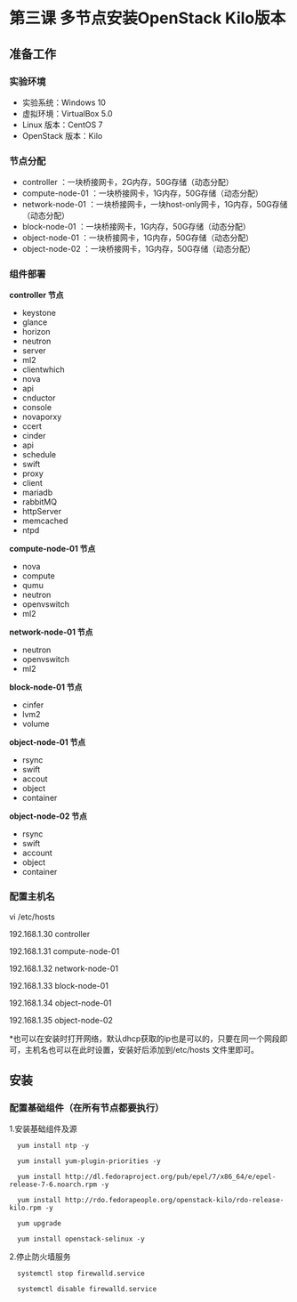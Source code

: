 # 第三课 多节点安装OpenStack Kilo版本
## 准备工作
### 实验环境
* 实验系统：Windows 10
* 虚拟环境：VirtualBox 5.0
* Linux 版本：CentOS 7
* OpenStack 版本：Kilo

### 节点分配
* controller ：一块桥接网卡，2G内存，50G存储（动态分配）
* compute-node-01 ：一块桥接网卡，1G内存，50G存储（动态分配）
* network-node-01 ：一块桥接网卡，一块host-only网卡，1G内存，50G存储（动态分配）
* block-node-01 ：一块桥接网卡，1G内存，50G存储（动态分配）
* object-node-01 ：一块桥接网卡，1G内存，50G存储（动态分配）
* object-node-02 ：一块桥接网卡，1G内存，50G存储（动态分配）

### 组件部署
**controller 节点**
* keystone
* glance
* horizon
* neutron
 * server
 * ml2
 * clientwhich
* nova
 * api
 * cnductor
 * console
 * novaporxy
 * ccert
* cinder
 * api
 * schedule
* swift
 * proxy
 * client
* mariadb
* rabbitMQ
* httpServer
* memcached
* ntpd

**compute-node-01 节点**
* nova
 * compute
 * qumu
* neutron
 * openvswitch
 * ml2

**network-node-01 节点**
* neutron
 * openvswitch
 * ml2

**block-node-01 节点**
* cinfer
 * lvm2
 * volume

**object-node-01  节点**
*  rsync
*  swift
 * accout
 * object
 * container

**object-node-02  节点**
* rsync
* swift
 * account
 * object
 * container

### 配置主机名
vi /etc/hosts

192.168.1.30 controller

192.168.1.31 compute-node-01

192.168.1.32 network-node-01

192.168.1.33 block-node-01

192.168.1.34 object-node-01

192.168.1.35 object-node-02

*也可以在安装时打开网络，默认dhcp获取的ip也是可以的，只要在同一个网段即可，主机名也可以在此时设置，安装好后添加到/etc/hosts 文件里即可。


## 安装
### 配置基础组件（在所有节点都要执行）
1.安装基础组件及源

      yum install ntp -y

      yum install yum-plugin-priorities -y

      yum install http://dl.fedoraproject.org/pub/epel/7/x86_64/e/epel-release-7-6.noarch.rpm -y

      yum install http://rdo.fedorapeople.org/openstack-kilo/rdo-release-kilo.rpm -y

      yum upgrade

      yum install openstack-selinux -y

2.停止防火墙服务

      systemctl stop firewalld.service

      systemctl disable firewalld.service

    


